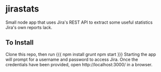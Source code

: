 # jirastats
Small node app that uses Jira's REST API to extract some useful statistics Jira's own reports lack.

## To Install
Clone this repo, then run
{{{
npm install
grunt
npm start
}}}
Starting the app will prompt for a username and password to access Jira. Once the credentials have been provided, open http://localhost:3000/ in a browser.
